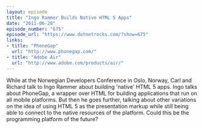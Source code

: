 ```yaml
---
layout: episode
title: "Ingo Rammer Builds Native HTML 5 Apps"
date: "2011-06-28"
episode_number: "675"
episode_url: "https://www.dotnetrocks.com/?show=675"
links:
- title: "PhoneGap"
  url: "http://www.phonegap.com/"
- title: "Adobe Air"
  url: "http://www.adobe.com/products/air/"
---
```


While at the Norwegian Developers Conference in Oslo, Norway, Carl and Richard talk to Ingo Rammer about building 'native' HTML 5 apps. Ingo talks about PhoneGap, a wrapper over HTML for building applications that run on all mobile platforms. But then he goes further, talking about other variations on the idea of using HTML 5 as the presentation markup while still being able to connect to the native resources of the platform. Could this be the programming platform of the future?
